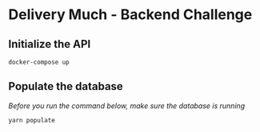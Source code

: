 # Delivery Much - Backend Challenge

## Initialize the API

```
docker-compose up
```

## Populate the database

<i>Before you run the command below, make sure the database is running</i>

```
yarn populate
```
